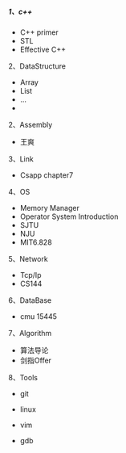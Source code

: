 ##### 1、c++

- C++ primer
- STL
- Effective C++

2、DataStructure

 - Array
 - List
 - ...
 - 

2、Assembly

- 王爽

3、Link

- Csapp chapter7

4、OS

 - Memory Manager
 - Operator System  Introduction
 - SJTU
 - NJU
 - MIT6.828

5、Network

- Tcp/Ip
- CS144

6、DataBase

- cmu 15445

7、Algorithm

- 算法导论
- 剑指Offer

8、Tools

- git

- linux

- vim

- gdb

  



